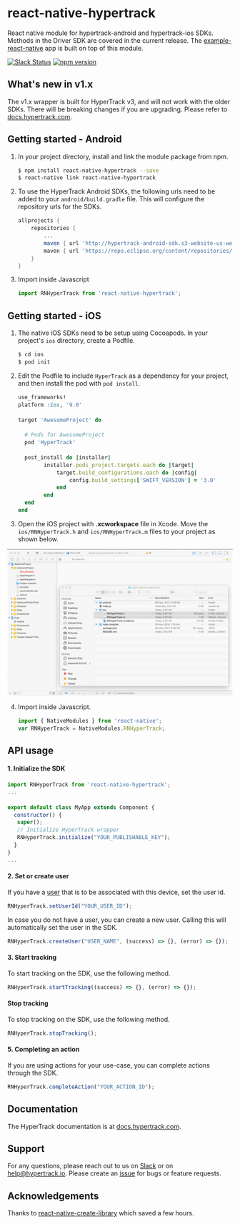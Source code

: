 # react-native-hypertrack
React native module for hypertrack-android and hypertrack-ios SDKs. Methods in the Driver SDK are covered in the current release. The [example-react-native](https://github.com/hypertrack/example-react-native) app is built on top of this module.

[![Slack Status](http://slack.hypertrack.io/badge.svg)](http://slack.hypertrack.io) [![npm version](https://badge.fury.io/js/react-native-hypertrack.svg)](https://badge.fury.io/js/react-native-hypertrack)

## What's new in v1.x
The v1.x wrapper is built for HyperTrack v3, and will not work with the older SDKs. There will be breaking changes if you are upgrading. Please refer to [docs.hypertrack.com](https://docs.hypertrack.com).

## Getting started - Android
1. In your project directory, install and link the module package from npm.
    ```bash
    $ npm install react-native-hypertrack --save
    $ react-native link react-native-hypertrack
    ```

2. To use the HyperTrack Android SDKs, the following urls need to be added to your `android/build.gradle` file. This will configure the repository urls for the SDKs.

    ```groovy
    allprojects {
        repositories {
            ...
            maven { url 'http://hypertrack-android-sdk.s3-website-us-west-2.amazonaws.com/' }
            maven { url 'https://repo.eclipse.org/content/repositories/paho-releases/' }
        }
    }
    ```
    
3. Import inside Javascript
    ```js
    import RNHyperTrack from 'react-native-hypertrack';
    ```

## Getting started - iOS
1. The native iOS SDKs need to be setup using Cocoapods. In your project's `ios` directory, create a Podfile.
    ```bash
    $ cd ios
    $ pod init
    ```

2. Edit the Podfile to include `HyperTrack` as a dependency for your project, and then install the pod with `pod install`.
    ```ruby
    use_frameworks!
    platform :ios, '9.0'

    target 'AwesomeProject' do

      # Pods for AwesomeProject
      pod 'HyperTrack'

      post_install do |installer|
            installer.pods_project.targets.each do |target|
                target.build_configurations.each do |config|
                    config.build_settings['SWIFT_VERSION'] = '3.0'
                end
            end
      end
    end
    ```

3. Open the iOS project with **.xcworkspace** file in Xcode. Move the `ios/RNHyperTrack.h` and `ios/RNHyperTrack.m` files to your project as shown below.

![iOS link](link.gif)

4. Import inside Javascript.
    ```js
    import { NativeModules } from 'react-native';
    var RNHyperTrack = NativeModules.RNHyperTrack;
    ```

## API usage

#### 1. Initialize the SDK

```javascript
import RNHyperTrack from 'react-native-hypertrack';
...

export default class MyApp extends Component {
  constructor() {
   super();
   // Initialize HyperTrack wrapper
   RNHyperTrack.initialize("YOUR_PUBLISHABLE_KEY");
  }
}
...
```

#### 2. Set or create user
If you have a [user](https://docs.hypertrack.com/v3/api/entities/user.html) that is to be associated with this device, set the user id.
```javascript
RNHyperTrack.setUserId("YOUR_USER_ID");
```

In case you do not have a user, you can create a new user. Calling this will automatically set the user in the SDK.

```javascript
RNHyperTrack.createUser("USER_NAME", (success) => {}, (error) => {});
```

#### 3. Start tracking
To start tracking on the SDK, use the following method.

```javascript
RNHyperTrack.startTracking((success) => {}, (error) => {});
```

#### Stop tracking
To stop tracking on the SDK, use the following method.

```javascript
RNHyperTrack.stopTracking();
```

#### 5. Completing an action
If you are using actions for your use-case, you can complete actions through the SDK.

```javascript
RNHyperTrack.completeAction("YOUR_ACTION_ID");
```

## Documentation
The HyperTrack documentation is at [docs.hypertrack.com](http://docs.hypertrack.com/).

## Support
For any questions, please reach out to us on [Slack](http://slack.hypertrack.io/) or on help@hypertrack.io. Please create an [issue](https://github.com/hypertrack/hypertrack-cordova/issues) for bugs or feature requests.

## Acknowledgements
Thanks to [react-native-create-library](https://github.com/frostney/react-native-create-library) which saved a few hours.
